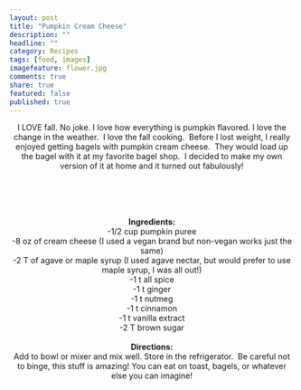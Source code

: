 ```yaml
---
layout: post
title: "Pumpkin Cream Cheese"
description: ""
headline: ""
category: Recipes
tags: [food, images]
imagefeature: flower.jpg
comments: true
share: true
featured: false
published: true
---
```


<p style="text-align: center;">I LOVE fall. No joke. I love how everything is pumpkin flavored. I love the change in the weather.  I love the fall cooking.  Before I lost weight, I really enjoyed getting bagels with pumpkin cream cheese.  They would load up the bagel with it at my favorite bagel shop.  I decided to make my own version of it at home and it turned out fabulously!</p>

<center><img src="http://i1208.photobucket.com/albums/cc370/apegg23/P1010013.jpg" alt="" /></center>&nbsp;

<center><img src="http://i1208.photobucket.com/albums/cc370/apegg23/P1010017.jpg" alt="" /></center>&nbsp;

<center><img src="http://i1208.photobucket.com/albums/cc370/apegg23/P1010018.jpg" alt="" /></center>&nbsp;

<center><img src="http://i1208.photobucket.com/albums/cc370/apegg23/P1010019-1.jpg" alt="" /></center>&nbsp;

<center></center><center></center><center><strong>Ingredients:</strong></center><center>-1/2 cup pumpkin puree</center><center>-8 oz of cream cheese (I used a vegan brand but non-vegan works just the same)</center><center>-2 T of agave or maple syrup (I used agave nectar, but would prefer to use maple syrup, I was all out!)</center><center>-1 t all spice</center><center>-1 t ginger</center><center>-1 t nutmeg</center><center>-1 t cinnamon</center><center>-1 t vanilla extract</center><center>-2 T brown sugar</center><center></center><center></center>&nbsp;

<center><center><strong>Directions:</strong></center><center>Add to bowl or mixer and mix well. Store in the refrigerator.  Be careful not to binge, this stuff is amazing! You can eat on toast, bagels, or whatever else you can imagine!</center></center><center></center><center></center>&nbsp;

&nbsp;